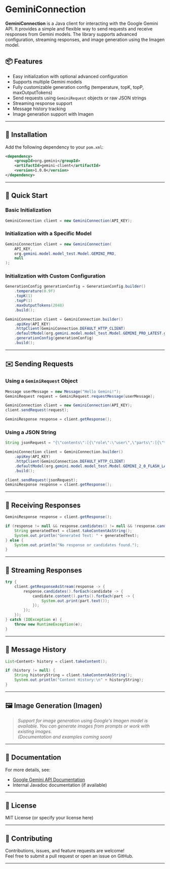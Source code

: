 # GeminiConnection

**GeminiConnection** is a Java client for interacting with the Google Gemini API. It provides a simple and flexible way to send requests and receive responses from Gemini models. The library supports advanced configuration, streaming responses, and image generation using the Imagen model.

## 📦 Features

- Easy initialization with optional advanced configuration
- Supports multiple Gemini models
- Fully customizable generation config (temperature, topK, topP, maxOutputTokens)
- Send requests using `GeminiRequest` objects or raw JSON strings
- Streaming response support
- Message history tracking
- Image generation support with Imagen

---

## 🔧 Installation

Add the following dependency to your `pom.xml`:

```xml
<dependency>
    <groupId>org.gemini</groupId>
    <artifactId>gemini-client</artifactId>
    <version>1.0.0</version>
</dependency>
```

---

## 🚀 Quick Start

### Basic Initialization

```java
GeminiConnection client = new GeminiConnection(API_KEY);
```

### Initialization with a Specific Model

```java
GeminiConnection client = new GeminiConnection(
    API_KEY,
    org.gemini.model.model_test.Model.GEMINI_PRO,
    null
);
```

### Initialization with Custom Configuration

```java
GenerationConfig generationConfig = GenerationConfig.builder()
    .temperature(0.9f)
    .topK(1)
    .topP(1)
    .maxOutputTokens(2048)
    .build();

GeminiConnection client = GeminiConnection.builder()
    .apiKey(API_KEY)
    .httpClient(GeminiConnection.DEFAULT_HTTP_CLIENT)
    .defaultModel(org.gemini.model.model_test.Model.GEMINI_PRO_LATEST.getVersion())
    .generationConfig(generationConfig)
    .build();
```

---

## ✉️ Sending Requests

### Using a `GeminiRequest` Object

```java
Message userMessage = new Message("Hello Gemini!");
GeminiRequest request = GeminiRequest.requestMessage(userMessage);

GeminiConnection client = new GeminiConnection(API_KEY);
client.sendRequest(request);

GeminiResponse response = client.getResponse();
```

### Using a JSON String

```java
String jsonRequest = "{\"contents\":[{\"role\":\"user\",\"parts\":[{\"text\":\"Hello Gemini!\"}]}]}";

GeminiConnection client = GeminiConnection.builder()
    .apiKey(API_KEY)
    .httpClient(GeminiConnection.DEFAULT_HTTP_CLIENT)
    .defaultModel(org.gemini.model.model_test.Model.GEMINI_2_0_FLASH_LATEST)
    .build();

client.sendRequest(jsonRequest);
GeminiResponse response = client.getResponse();
```

---

## 📅 Receiving Responses

```java
GeminiResponse response = client.getResponse();

if (response != null && response.candidates() != null && !response.candidates().isEmpty()) {
    String generatedText = client.takeContentAsString();
    System.out.println("Generated Text: " + generatedText);
} else {
    System.out.println("No response or candidates found.");
}
```

---

## 🔄 Streaming Responses

```java
try {
    client.getResponseAsStream(response -> {
        response.candidates().forEach(candidate -> {
            candidate.content().parts().forEach(part -> {
                System.out.print(part.text());
            });
        });
    });
} catch (IOException e) {
    throw new RuntimeException(e);
}
```

---

## 📜 Message History

```java
List<Content> history = client.takeContent();

if (history != null) {
    String historyString = client.takeContentAsString();
    System.out.println("Content History:\n" + historyString);
}
```

---

## 🖼 Image Generation (Imagen)

> *Support for image generation using Google's Imagen model is available. You can generate images from prompts or work with existing images.*  
*(Documentation and examples coming soon)*

---

## 📘 Documentation

For more details, see:
- [Google Gemini API Documentation](https://ai.google.dev)
- Internal Javadoc documentation (if available)

---

## 📄 License

MIT License (or specify your license here)

---

## 🙌 Contributing

Contributions, issues, and feature requests are welcome!  
Feel free to submit a pull request or open an issue on GitHub.

---
